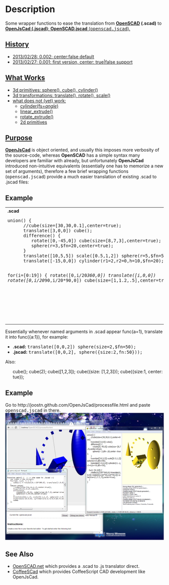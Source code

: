 
<h1>Description</h1>
Some wrapper functions to ease the translation from <b><a href="http://openscad.org/">OpenSCAD</a> (.scad)</b> to <b><a href="http://joostn.github.com/OpenJsCad/">OpenJsCad (.jscad)</b>: <b>OpenSCAD.jscad</b> (<tt>openscad.jscad</tt>).

<h2>History</h2>
<ul>
<li> 2013/02/28: 0.002: center:false default
<li> 2013/02/27: 0.001: first version, center: true|false support
</ul>

<h2>What Works</h2>
<ul>
<li>3d primitives: sphere(), cube(), cylinder()
<li>3d transformations: translate(), rotate(), scale()
<li>what does not (yet) work:
<ul>
<li>cylinder(fs=<i>angle</i>)
<li>linear_extrude()
<li>rotate_extrude()
<li>2d primitives
</ul>
</ul>

<h2>Purpose</h2>
<b><a href="http://joostn.github.com/OpenJsCad/">OpenJsCad</a></b> is object oriented, and usually this imposes more verbosity of the source-code, whereas <b>OpenSCAD</b> has a simple syntax many developers are familiar with already, but unfortunately <b>OpenJsCad</b> introduced non-intuitive equivalents (essentially one has to memorize a new set of arguments), therefore a few brief wrapping functions (<tt>openscad.jscad</tt>) provide a much easier translation of existing .scad to .jscad files:

<h2>Example</h2>
<table><tr><td valign=top>
<b>.scad</b>
<pre>
union() {
      //cube(size=[30,30,0.1],center=true);
      translate([3,0,0]) cube();
      difference() {
         rotate([0,-45,0]) cube(size=[8,7,3],center=true);
         sphere(r=3,$fn=20,center=true);
      }
      translate([10,5,5]) scale([0.5,1,2]) sphere(r=5,$fn=50);
      translate([-15,0,0]) cylinder(r1=2,r2=0,h=10,$fn=20);
     
   for(i=[0:19]) {
      rotate([0,i/20*360,0]) 
      translate([i,0,0]) 
      rotate([0,i/20*90,i/20*90,0]) 
      cube(size=[1,1.2,.5],center=true);
   }
}
</pre>
</td><td valign=top width=50%>
<b>.jscad</b>
<pre>
function main() {  
   var cubes = new Array();
   for(i=0; i&lt;20; i++) {
      cubes[i] = rotate([0,i/20*360,0], 
         translate([i,0,0], 
         rotate([0,i/20*90,i/20*90,0], 
         cube({size:[1,1.2,.5],center:true}))));
   }
   return union(
      //cube({size:[30,30,0.1],center:true}),
      translate([3,0,0],cube()),
      difference(
         rotate([0,-45,0], cube({size:[8,7,3],center:true})),
         sphere({r:3,fn:20,center:true})
      ),
      translate([10,5,5], scale([0.5,1,2], sphere({r:5,fn:50}))),
      translate([-15,0,0], cylinder({r1:2,r2:0,h:10,fn:20})),
      cubes
   );
}
</pre>
</td></tr></table>

Essentially whenever named arguments in .scad appear func(a=1), translate it into func({a:1}), for example:
<ul>
<li><b>.scad:</b> <tt>translate([0,0,2]) sphere(size=2,$fn=50);</tt>
<li><b>.jscad:</b> <tt>translate([0,0,2], sphere({size:2,fn:50}));</tt>
</ul>

Also:
<ul>
cube();
cube(2);
cube([1,2,3]);
cube({size: [1,2,3]});
cube({size:1, center: tue});
</ul>

<h2>Example</h2>
Go to http://joostn.github.com/OpenJsCad/processfile.html and paste <tt>openscad.jscad</tt> in there.

<img src="sshot.png">

<h2>See Also</h2>
<ul>
<li><a href="https://github.com/garyhodgson/openscad.net">OpenSCAD.net</a> which provides a .scad to .js translator direct.
<li><a href="https://github.com/kaosat-dev/CoffeeSCad">CoffeeSCad</a> which provides CoffeeScript CAD development like OpenJsCad.
</ul>

